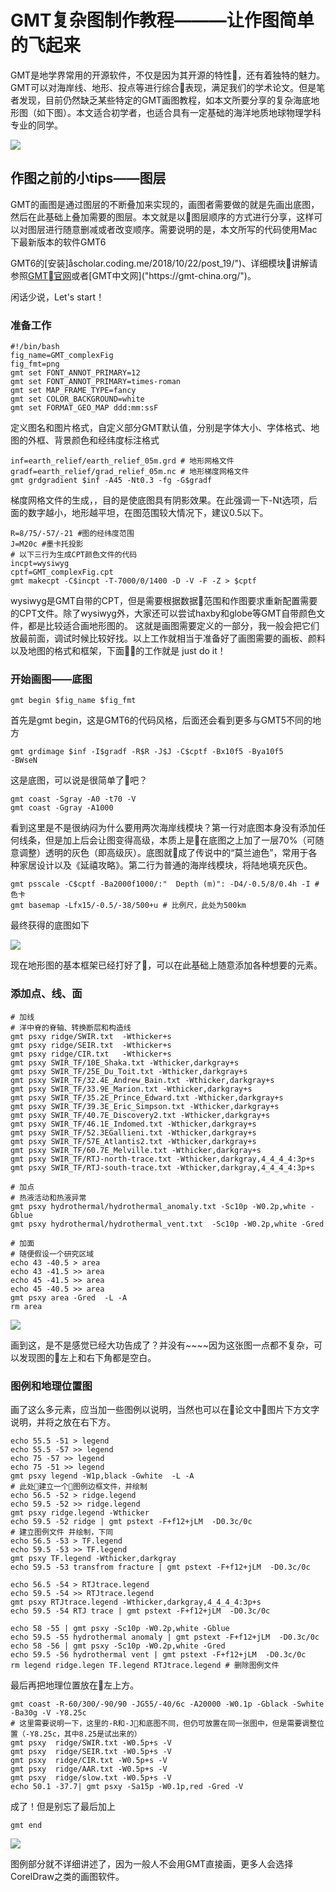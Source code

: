 # GMT复杂图制作教程———让作图简单的飞起来
GMT是地学界常用的开源软件，不仅是因为其开源的特性，还有着独特的魅力。GMT可以对海岸线、地形、投点等进行综合表现，满足我们的学术论文。但是笔者发现，目前仍然缺乏某些特定的GMT画图教程，如本文所要分享的复杂海底地形图（如下图）。本文适合初学者，也适合具有一定基础的海洋地质地球物理学科专业的同学。

![](https://raw.githubusercontent.com/mantle-754/GMT_share/master/20181110GMT_complex/FIGmaker/GMT_compleFig.png?token=Ap7ML9-0HyIVI1eBSk6qqfSX45H0x8Qqks5b-SXLwA%3D%3D)

## 作图之前的小tips——图层
GMT的画图是通过图层的不断叠加来实现的，画图者需要做的就是先画出底图，然后在此基础上叠加需要的图层。本文就是以图层顺序的方式进行分享，这样可以对图层进行随意删减或者改变顺序。需要说明的是，本文所写的代码使用Mac下最新版本的软件GMT6

GMT6的[安装]åscholar.coding.me/2018/10/22/post_19/")、详细模块讲解请参照[GMT官网]("http://gmt.soest.hawaii.edu/doc/5.4.4/index.html")或者[GMT中文网]("https://gmt-china.org/")。

闲话少说，Let's start！

### 准备工作
```
#!/bin/bash
fig_name=GMT_complexFig
fig_fmt=png
gmt set FONT_ANNOT_PRIMARY=12
gmt set FONT_ANNOT_PRIMARY=times-roman
gmt set MAP_FRAME_TYPE=fancy
gmt set COLOR_BACKGROUND=white
gmt set FORMAT_GEO_MAP ddd:mm:ssF
```
定义图名和图片格式，自定义部分GMT默认值，分别是字体大小、字体格式、地图的外框、背景颜色和经纬度标注格式
```
inf=earth_relief/earth_relief_05m.grd # 地形网格文件
gradf=earth_relief/grad_relief_05m.nc # 地形梯度网格文件
gmt grdgradient $inf -A45 -Nt0.3 -fg -G$gradf 
```
梯度网格文件的生成，，目的是使底图具有阴影效果。在此强调一下-Nt选项，后面的数字越小，地形越平坦，在图范围较大情况下，建议0.5以下。
```
R=8/75/-57/-21 #图的经纬度范围
J=M20c #墨卡托投影
# 以下三行为生成CPT颜色文件的代码
incpt=wysiwyg
cptf=GMT_complexFig.cpt
gmt makecpt -C$incpt -T-7000/0/1400 -D -V -F -Z > $cptf
```
wysiwyg是GMT自带的CPT，但是需要根据数据范围和作图要求重新配置需要的CPT文件。除了wysiwyg外，大家还可以尝试haxby和globe等GMT自带颜色文件，都是比较适合画地形图的。
这就是画图需要定义的一部分，我一般会把它们放最前面，调试时候比较好找。以上工作就相当于准备好了画图需要的画板、颜料以及地图的格式和框架，下面的工作就是 just do it！

### 开始画图——底图
```
gmt begin $fig_name $fig_fmt 
```
首先是gmt begin，这是GMT6的代码风格，后面还会看到更多与GMT5不同的地方
```
gmt grdimage $inf -I$gradf -R$R -J$J -C$cptf -Bx10f5 -Bya10f5 
-BWseN 
```
这是底图，可以说是很简单了吧？
```
gmt coast -Sgray -A0 -t70 -V 
gmt coast -Ggray -A1000
```
看到这里是不是很纳闷为什么要用两次海岸线模块？第一行对底图本身没有添加任何线条，但是加上后会让图变得高级，本质上是在底图之上加了一层70%（可随意调整）透明的灰色（即高级灰）。底图就成了传说中的“莫兰迪色”，常用于各种家居设计以及《延禧攻略》。第二行为普通的海岸线模块，将陆地填充灰色。
```
gmt psscale -C$cptf -Ba2000f1000/:"  Depth (m)": -D4/-0.5/8/0.4h -I # 色卡
gmt basemap -Lfx15/-0.5/-38/500+u # 比例尺，此处为500km
```
最终获得的底图如下

![](https://raw.githubusercontent.com/mantle-754/GMT_share/master/20181110GMT_complex/FIGmaker/GMT_compleFig_bottom.png?token=Ap7MLw4DleSYO9d2ctHV-dhor9exjnGoks5b-R4FwA%3D%3D)

现在地形图的基本框架已经打好了，可以在此基础上随意添加各种想要的元素。
### 添加点、线、面
```
# 加线
# 洋中脊的脊轴、转换断层和构造线
gmt psxy ridge/SWIR.txt  -Wthicker+s 
gmt psxy ridge/SEIR.txt  -Wthicker+s
gmt psxy ridge/CIR.txt   -Wthicker+s
gmt psxy SWIR_TF/10E_Shaka.txt -Wthicker,darkgray+s 
gmt psxy SWIR_TF/25E_Du_Toit.txt -Wthicker,darkgray+s  
gmt psxy SWIR_TF/32.4E_Andrew_Bain.txt -Wthicker,darkgray+s  
gmt psxy SWIR_TF/33.9E_Marion.txt -Wthicker,darkgray+s  
gmt psxy SWIR_TF/35.2E_Prince_Edward.txt -Wthicker,darkgray+s  
gmt psxy SWIR_TF/39.3E_Eric_Simpson.txt -Wthicker,darkgray+s  
gmt psxy SWIR_TF/40.7E_Discovery2.txt -Wthicker,darkgray+s  
gmt psxy SWIR_TF/46.1E_Indomed.txt -Wthicker,darkgray+s  
gmt psxy SWIR_TF/52.3EGallieni.txt -Wthicker,darkgray+s  
gmt psxy SWIR_TF/57E_Atlantis2.txt -Wthicker,darkgray+s  
gmt psxy SWIR_TF/60.7E_Melville.txt -Wthicker,darkgray+s  
gmt psxy SWIR_TF/RTJ-north-trace.txt -Wthicker,darkgray,4_4_4_4:3p+s  
gmt psxy SWIR_TF/RTJ-south-trace.txt -Wthicker,darkgray,4_4_4_4:3p+s 
```
```
# 加点
# 热液活动和热液异常
gmt psxy hydrothermal/hydrothermal_anomaly.txt -Sc10p -W0.2p,white -Gblue
gmt psxy hydrothermal/hydrothermal_vent.txt  -Sc10p -W0.2p,white -Gred
```
```
# 加面
# 随便假设一个研究区域
echo 43 -40.5 > area
echo 43 -41.5 >> area
echo 45 -41.5 >> area
echo 45 -40.5 >> area
gmt psxy area -Gred  -L -A
rm area
```

![](https://raw.githubusercontent.com/mantle-754/GMT_share/master/20181110GMT_complex/FIGmaker/GMT_compleFig_add.png?token=Ap7ML8TQRK49ODy2SX4XzF90xJC4Ng7pks5b-SETwA%3D%3D)

画到这，是不是感觉已经大功告成了？并没有~~~~因为这张图一点都不复杂，可以发现图的左上和右下角都是空白。
### 图例和地理位置图
画了这么多元素，应当加一些图例以说明，当然也可以在论文中图片下方文字说明，并将之放在右下方。
```
echo 55.5 -51 > legend
echo 55.5 -57 >> legend
echo 75 -57 >> legend
echo 75 -51 >> legend
gmt psxy legend -W1p,black -Gwhite  -L -A
# 此处建立一个图例边框文件，并绘制
echo 56.5 -52 > ridge.legend
echo 59.5 -52 >> ridge.legend
gmt psxy ridge.legend -Wthicker
echo 59.5 -52 ridge | gmt pstext -F+f12+jLM  -D0.3c/0c
# 建立图例文件 并绘制，下同
echo 56.5 -53 > TF.legend 
echo 59.5 -53 >> TF.legend
gmt psxy TF.legend -Wthicker,darkgray
echo 59.5 -53 transfrom fracture | gmt pstext -F+f12+jLM  -D0.3c/0c

echo 56.5 -54 > RTJtrace.legend 
echo 59.5 -54 >> RTJtrace.legend
gmt psxy RTJtrace.legend -Wthicker,darkgray,4_4_4_4:3p+s 
echo 59.5 -54 RTJ trace | gmt pstext -F+f12+jLM  -D0.3c/0c

echo 58 -55 | gmt psxy -Sc10p -W0.2p,white -Gblue
echo 59.5 -55 hydrothermal anomaly | gmt pstext -F+f12+jLM  -D0.3c/0c
echo 58 -56 | gmt psxy -Sc10p -W0.2p,white -Gred
echo 59.5 -56 hydrothermal vent | gmt pstext -F+f12+jLM  -D0.3c/0c
rm legend ridge.legen TF.legend RTJtrace.legend # 删除图例文件
```
最后再把地理位置放在左上方。
```
gmt coast -R-60/300/-90/90 -JG55/-40/6c -A20000 -W0.1p -Gblack -Swhite -Ba30g -V -Y8.25c
# 这里需要说明一下，这里的-R和-J和底图不同，但仍可放置在同一张图中，但是需要调整位置（-Y8.25c，其中8.25是试出来的）
gmt psxy  ridge/SWIR.txt -W0.5p+s -V
gmt psxy  ridge/SEIR.txt -W0.5p+s -V
gmt psxy  ridge/CIR.txt -W0.5p+s -V
gmt psxy  ridge/AAR.txt -W0.5p+s -V
gmt psxy  ridge/slow.txt -W0.5p+s -V
echo 50.1 -37.7| gmt psxy -Sa15p -W0.1p,red -Gred -V
```
成了！但是别忘了最后加上
```
gmt end
```

![](https://raw.githubusercontent.com/mantle-754/GMT_share/master/20181110GMT_complex/FIGmaker/GMT_compleFig.png?token=Ap7ML9-0HyIVI1eBSk6qqfSX45H0x8Qqks5b-SXLwA%3D%3D)

图例部分就不详细讲述了，因为一般人不会用GMT直接画，更多人会选择CorelDraw之类的画图软件。


